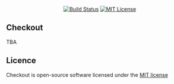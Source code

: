 <p align="center">
<a href="https://travis-ci.org/64robots/checkout"><img src="https://travis-ci.org/64robots/checkout.svg?branch=master" alt="Build Status"></a>
<a href="https://en.wikipedia.org/wiki/MIT_License"><img src="https://img.shields.io/badge/License-MIT-green.svg" alt="MIT License"></a>
</p>

## Checkout

TBA

## Licence

Checkout is open-source software licensed under the [MIT license](https://opensource.org/licenses/MIT)
